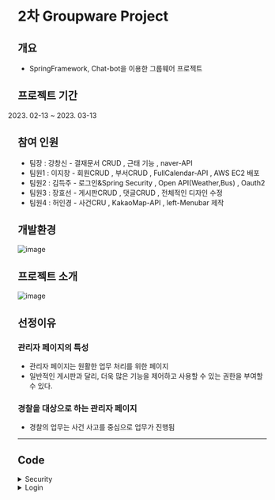 # 2차 Groupware Project
 
##  개요
- SpringFramework, Chat-bot을 이용한 그룹웨어 프로젝트


##  프로젝트 기간
   2023. 02-13 ~ 2023. 03-13

##  참여 인원
- 팀장 : 강창신 - 결재문서 CRUD , 근태 기능 , naver-API
- 팀원1 : 이지창 - 회원CRUD , 부서CRUD , FullCalendar-API , AWS EC2 배포
- 팀원2 : 김득주 - 로그인&Spring Security , Open API(Weather,Bus) , Oauth2
- 팀원3 : 장효선 - 게시판CRUD , 댓글CRUD , 전체적인 디자인 수정
- 팀원4 : 허인경 - 사건CRU , KakaoMap-API , left-Menubar 제작

## 개발환경
![image](https://user-images.githubusercontent.com/106312692/233287521-0a67e2a4-5419-463b-b516-f081c55e1711.png)

## 프로젝트 소개
![image](https://user-images.githubusercontent.com/106312692/233547998-11e082cc-f46f-4857-9402-db190f93ae02.png)

## 선정이유

### 관리자 페이지의 특성

- 관리자 페이지는 원활한 업무 처리를 위한 페이지
- 일반적인 게시판과 달리, 더욱 많은 기능을 제어하고 사용할 수 있는 권한을 부여할 수 있다.

### 경찰을 대상으로 하는 관리자 페이지
- 경찰의 업무는 사건 사고를 중심으로 업무가 진행됨

<hr>

## Code

<details>
<summary>Security</summary>
 
 ### WebSecurity
 
```
 @Bean
    public SecurityFilterChain fileChain(HttpSecurity http) throws Exception{
        http.csrf().disable(); //페이지보안설정 Exception 예외처리
        http.userDetailsService(userDetailSecurity);
        http.sessionManagement()
                .sessionCreationPolicy(SessionCreationPolicy.IF_REQUIRED);
        //권한
        http.authorizeHttpRequests()
                .antMatchers("/login").permitAll()
                .antMatchers("/police/**","/event/**","/index").authenticated()
                .antMatchers("/index","/police/**","/event/**").hasAnyRole("ADMIN","MEMBER")
                .antMatchers("/admin/**").hasRole("ADMIN");
        http.formLogin()
                .loginPage("/login")
                .loginProcessingUrl("/login")
                .usernameParameter("email")
                .passwordParameter("password")
                .defaultSuccessUrl("/index")
                .failureHandler(customFailHandler)
                .and()
                .oauth2Login()
                .loginPage("/login")
                .and()
                .logout()
                .logoutRequestMatcher(new AntPathRequestMatcher("/logout"))
                .logoutSuccessUrl("/");
        return http.build();
    }
}
```
 
### UserDetailSecurity
 
```
@Override           //loadUserByUsername메서드는 "이런 정보가 들어왔는데 얘 혹시 회원이야?" 라고 묻는 메서드이다.
    public UserDetails loadUserByUsername(String email) throws UsernameNotFoundException {
        Optional<PoliceEntity> police = policeRepository.findByEmail(email);

        if (!police.isPresent()){
            throw new UsernameNotFoundException("사용자가 없습니다.");
    }
        PoliceEntity policeEntity=police.get();
        return User.builder()    //스프링관리자 User 역할을 빌더로 간단하게만듬
                .username(policeEntity.getEmail())
                .password(policeEntity.getPassword())
                .roles(policeEntity.getRole().toString())
                .build();
}
    @Bean  // 비밀번호 암호화
    public PasswordEncoder passwordEncoder(){
        return new BCryptPasswordEncoder();
    }
}
```
</details>
 
  <details><summary>Login</summary><blockquote>
  
   
   
   
  <details><summary>Login Main</summary><blockquote>
  
 <details><summary>Controller</summary><blockquote>
  
 ```
@GetMapping({"/",""})
    public String basic(){
        return "login/login";
    }
 ```
  </blockquote></details>

<details><summary>Login Fail</summary><blockquote>
  
<details><summary>CustomAuthFailureHandler</summary><blockquote>
  
```
      @Override
    public void onAuthenticationFailure(HttpServletRequest request, HttpServletResponse response,
                                        AuthenticationException exception) throws IOException, ServletException {
        String errorMessage;
        if (exception instanceof BadCredentialsException){
            errorMessage ="아이디 또는 비밀번호가 맞지 않습니다. 다시 확인해주세요.";
        }else if (exception instanceof InternalAuthenticationServiceException) {
            errorMessage = "내부적으로 발생한 시스템 문제로 인해 요청을 처리할 수없습니다 관리자에게 문의해주세요.";
        }else if (exception instanceof UsernameNotFoundException) {
            errorMessage = "계정이 존재하지 않습니다. 회원가입 진행 후 로그인 해주세요.";
        }else if (exception instanceof AuthenticationCredentialsNotFoundException) {
            errorMessage = "인증 요청이 거부되었습니다. 관리자에게 문의하세요.";
        }else{
            errorMessage="알 수 없는 이유로 로그인에 실패하였습니다 관리자에게 문의하세요";
        }
        errorMessage = URLEncoder.encode(errorMessage, "UTF-8");
        setDefaultFailureUrl("/login?error=true&exception="+errorMessage);
        super.onAuthenticationFailure(request, response, exception);
    }
}
```
</blockquote></details>
     
<details><summary>Controller</summary><blockquote>
  
```
@GetMapping("/login")         //로그인 오류
    public String login(@RequestParam(value = "error" ,required = false ) String error,
                        @RequestParam(value = "exception" ,required = false)String exception,
                        Model model) {
        model.addAttribute("error",error);
        model.addAttribute("exception",exception);
        return "login/login";
    }
```
</blockquote></details>
</blockquote></details>

<details><summary>View</summary><blockquote>

<details><summary>Html</summary><blockquote>

 ```
 <body>
  <div class="login-container">
    <div class="login">
      <div class="header-home">
           <a href="#"><img th:src="@{/img/logo.png}" alt=""></a>
      </div>
      <div class="login-content">
        <form th:action="@{/login}" method="post" id="loginForm">
          <ul>
            <li><input type="text" name="email" id="email" placeholder="아이디"></li>
            <li><input type="password" name="password" id="password" placeholder="비밀번호"></li>
          </ul>
          <span th:if="error"><p id="valid" style="color:#ffffff; font-size:12px;" th:text="${exception}"></p></span>
          <div class="button">
            <button class="btn" type="submit">
              <span>로그인</span>
            </button>
          </div>
        </form>
      </div>
      <ul class="login-list">
          <li><a target="_blank" href="/idSearch">아이디찾기</a></li>
          <li><p class="before"></p><a target="_blank" href="/pwSearch">비밀번호찾기</a></li>
      </ul>
      <div class="oauth">
        <a th:href="@{/oauth2/authorization/google}"><img th:src="@{/img/google.png}"></a>
        <a th:href="@{/oauth2/authorization/naver}"><img th:src="@{/img/naver1.png}"></a>
        <a th:href="@{/oauth2/authorization/kakao}"><img th:src="@{/img/kakao.jpg}"></a>
      </div>
    </div>
  </div>
</body>
 ```
</blockquote></details>
 
 ![image](https://user-images.githubusercontent.com/106312692/233552605-7dbb340c-cbb9-47c5-9752-a18628743e9c.png)
</blockquote></details>
</blockquote></details>
   
<details><summary>Oauth2</summary><blockquote>

 <details><summary>Yml</summary><blockquote>

```
spring:
  security:
    oauth2.client:
      registration:
        google:
          clientId:  #본인꺼등록
          clientSecret:    #본인꺼등록
          scope: email,profile

          # 네이버는 Spring Security를 공식 지원하지 않기 때문에 Provider 값들을 수동으로 입력한다.
        naver:
          client-id:  #본인꺼등록
          client-secret:   #본인꺼등록
          redirect-uri: "http://localhost:8099/login/oauth2/code/naver"
          authorization-grant-type: authorization_code
          scope:
            - email
            - nickname
          client-name: Naver
        kakao:
          client-id:  #본인꺼등록
          redirect-uri: "http://localhost:8099/login/oauth2/code/kakao"
          client-authentication-method: POST
          authorization-grant-type: authorization_code
          scope: profile_nickname, account_email #동의 항목
          client-name: Kakao

  #이렇게 꼭 써야한다
      provider:
        naver:
          authorization-uri: https://nid.naver.com/oauth2.0/authorize
          token-uri: https://nid.naver.com/oauth2.0/token
          user-info-uri: https://openapi.naver.com/v1/nid/me
          user-name-attribute: response
  
        kakao:
          authorization-uri: https://kauth.kakao.com/oauth/authorize
          token-uri: https://kauth.kakao.com/oauth/token
          user-info-uri: https://kapi.kakao.com/v2/user/me
          user-name-attribute: id
```
</blockquote></details>
 
 <details><summary>View</summary><blockquote>
  
![image](https://user-images.githubusercontent.com/106312692/233553818-c7ed352c-f34b-4e8b-9fc9-8b1e93706822.png)

</blockquote></details>
</blockquote></details>
   
<details><summary>Email찾기 & Password찾기(SMTP 이용하여 임시비밀번호받기)</summary><blockquote>

<details><summary>Email</summary><blockquote>

 <details><summary>Controller</summary><blockquote>

```
@GetMapping("/idSearch")
    public String idsearch(){
        return "login/idSearch";
    }
    @PostMapping("/idSearch")
    public String policenumber(@RequestParam int policeNumber,
                               Model model){
        PoliceDto policeDto=policeLoginService.policeid(policeNumber);
        model.addAttribute("teamDto",policeDto);
        if(policeDto==null){
            return "login/error";
        }else {
            System.out.println("조회성공");
            return "login/idSearch1";
        }
    }
```
</blockquote></details>

<details><summary>Service</summary><blockquote>

```
public PoliceDto policeid(int policeNumber) {
        Optional<PoliceEntity> policeEntity = policeRepository.findByPoliceNumber(policeNumber);
        if (!policeEntity.isPresent()) {
            return null;
        }
        PoliceDto teamDto = PoliceDto.teamDtoid(policeEntity.get());
        return teamDto;
    }
```
</blockquote></details>
 
 <details><summary>View</summary><blockquote>
  
  <details><summary>Html</summary><blockquote>

### 사원번호 입력 후 DB에 존재하면 불러오기 html
```
<body>
  <div class="login-container">
    <div class="login">
      <div class="header-home">
         <a href="#"><img th:src="@{/img/logo.png}" alt=""></h1></a>
      </div>
      <div class="login-content">
        <form th:action="@{/idSearch}" method="post" id="idSearch">
          <ul><li><input type="number" name="policeNumber" id="policeNumber" placeholder="사원번호입력"></li></ul>
          <div class="button">
            <button class="btn" type="submit"><span>찾기</span></button>
          </div>
        </form>
      </div>
      <ul class="login-list">
        <li><p class="before"></p><a target="_blank" href="/pwSearch">비밀번호찾기</a></li>
      </ul>
    </div>
  </div>
</body>
```
   
### 사원번호로 호출한 아이디 View Html
   
```
<body>
  <div class="login-container">
    <div class="login">
      <div class="header-home">
         <a href="#"><img th:src="@{/img/logo.png}" alt=""></h1></a>
      </div>
      <div class="login-content">
        <ul><li><input type="text" name="email" id="email" th:value="${teamDto.email}" readonly></li></ul>
        <ul><li><input type="number" name="policeNumber" id="policeNumber"  th:value="${teamDto.policeNumber}" readonly></li></ul>
      </div>
      <ul class="login-list"><li><p class="before"></p><a target="_blank" href="/pwSearch">비밀번호찾기</a></li></ul>
    </div>
  </div>
</body>
```
</blockquote></details>
 
 ### 사원번호 입력 후 DB에 존재하면 불러오기 
![image](https://user-images.githubusercontent.com/106312692/233556321-681dc642-397c-4438-8411-1344fe9dcb23.png)

 ### 불러오기완료
 ![image](https://user-images.githubusercontent.com/106312692/233556641-e26aad54-8bc1-4ae6-8ef2-1338c8a0f6f7.png)

</blockquote></details>
</blockquote></details>

 <details><summary>비밀번호찾기(SMTP이용하여 Mail로 임시 비밀번호 받기)</summary><blockquote>

</blockquote></details>
 
 
 
 
 
</blockquote></details>
   
   
   
   
   
   
   
</blockquote></details>
